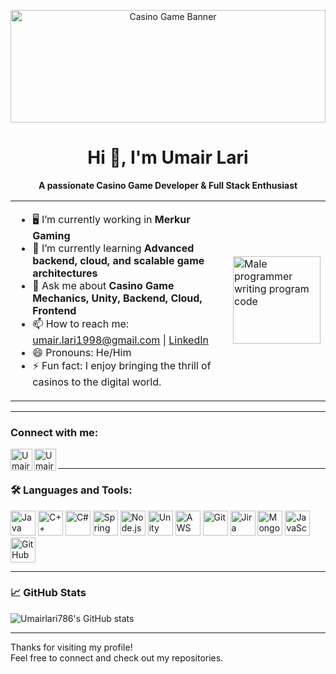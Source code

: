 <!-- Banner image for a casino/game/dev theme (replace with your own if you want) -->
<p align="center">
  <!-- <img src="https://images.unsplash.com/photo-1511512578047-dfb367046420?auto=format&fit=crop&w=1200&q=80" alt="Casino Game Banner" width="100%" /> -->
  <img src="https://images.unsplash.com/photo-1511512578047-dfb367046420?auto=format&fit=crop&w=1200&q=80" alt="Casino Game Banner" width="100%" height="180px" style="object-fit:cover;"/>
</p>

<h1 align="center">Hi 👋, I'm Umair Lari</h1>
<p align="center"><b>A passionate Casino Game Developer & Full Stack Enthusiast</b></p>

<table>
<tr>
<td>
<ul>
  <li>🖥️ I’m currently working in <b>Merkur Gaming</b></li>
  <li>🌱 I’m currently learning <b>Advanced backend, cloud, and scalable game architectures</b></li>
  <li>💬 Ask me about <b>Casino Game Mechanics, Unity, Backend, Cloud, Frontend</b></li>
  <li>📫 How to reach me: <a href="mailto:umair.lari1998@gmail.com">umair.lari1998@gmail.com</a> | <a href="https://www.linkedin.com/in/umair-lari/">LinkedIn</a></li>
  <li>😄 Pronouns: He/Him</li>
  <li>⚡ Fun fact: I enjoy bringing the thrill of casinos to the digital world.</li>
</ul>
</td>
<td>
  <!-- <img src="https://cdn.dribbble.com/users/1162077/screenshots/3848914/programmer.png" alt="developer" width="310"/> -->
  <img src="https://cdn.dribbble.com/userupload/12981644/file/original-7d2bfa970e0c5edfa7a3a32ffb45e47a.png?resize=400x0" alt="Male programmer writing program code" width="140"/>
</td>
</tr>
</table>

---

### Connect with me:
<p>
  <a href="https://www.linkedin.com/in/umair-lari/"><img align="left" alt="Umair's LinkedIn" width="35px" src="https://cdn.jsdelivr.net/gh/devicons/devicon/icons/linkedin/linkedin-original.svg" /></a>
  <a href="mailto:umair.lari1998@gmail.com"><img align="left" alt="Umair's Email" width="35px" src="https://cdn-icons-png.flaticon.com/512/732/732200.png" /></a>
</p>
<br/>

---

### 🛠️ Languages and Tools:
<p>
  <img src="https://cdn.jsdelivr.net/gh/devicons/devicon/icons/java/java-original.svg" alt="Java" width="40" height="40"/>
  <img src="https://cdn.jsdelivr.net/gh/devicons/devicon/icons/cplusplus/cplusplus-original.svg" alt="C++" width="40" height="40"/>
  <img src="https://cdn.jsdelivr.net/gh/devicons/devicon/icons/csharp/csharp-original.svg" alt="C#" width="40" height="40"/>
  <img src="https://cdn.jsdelivr.net/gh/devicons/devicon/icons/spring/spring-original.svg" alt="Spring Boot" width="40" height="40"/>
  <img src="https://cdn.jsdelivr.net/gh/devicons/devicon/icons/nodejs/nodejs-original.svg" alt="Node.js" width="40" height="40"/>
  <img src="https://cdn.jsdelivr.net/gh/devicons/devicon/icons/unity/unity-original.svg" alt="Unity" width="40" height="40"/>
  <img src="https://cdn.jsdelivr.net/gh/devicons/devicon/icons/aws/aws-original.svg" alt="AWS" width="40" height="40"/>
  <img src="https://cdn.jsdelivr.net/gh/devicons/devicon/icons/git/git-original.svg" alt="Git" width="40" height="40"/>
  <img src="https://cdn.jsdelivr.net/gh/devicons/devicon/icons/jira/jira-original.svg" alt="Jira" width="40" height="40"/>
  <img src="https://cdn.jsdelivr.net/gh/devicons/devicon/icons/mongodb/mongodb-original.svg" alt="MongoDB" width="40" height="40"/>
  <img src="https://cdn.jsdelivr.net/gh/devicons/devicon/icons/javascript/javascript-original.svg" alt="JavaScript" width="40" height="40"/>
  <img src="https://cdn.jsdelivr.net/gh/devicons/devicon/icons/github/github-original.svg" alt="GitHub" width="40" height="40"/>
  <!-- Add more as needed -->
</p>

---

### 📈 GitHub Stats

![Umairlari786's GitHub stats](https://github-readme-stats.vercel.app/api?username=Umairlari786&show_icons=true&theme=radical)

---

Thanks for visiting my profile!  
Feel free to connect and check out my repositories.
